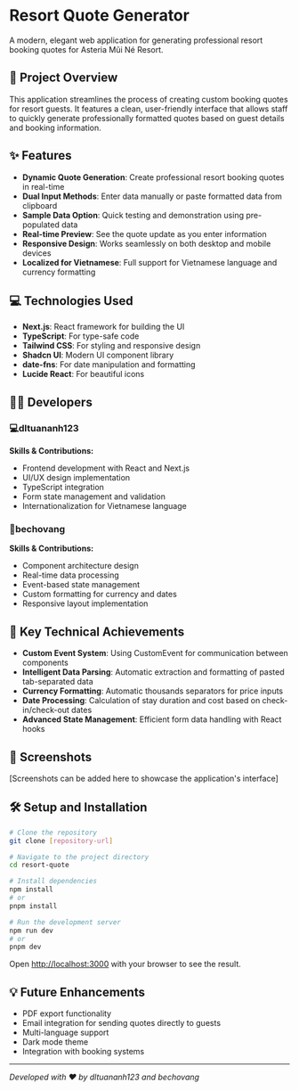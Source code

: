 # Resort Quote Generator

A modern, elegant web application for generating professional resort booking quotes for Asteria Mũi Né Resort.

## 🌟 Project Overview

This application streamlines the process of creating custom booking quotes for resort guests. It features a clean, user-friendly interface that allows staff to quickly generate professionally formatted quotes based on guest details and booking information.

## ✨ Features

- **Dynamic Quote Generation**: Create professional resort booking quotes in real-time
- **Dual Input Methods**: Enter data manually or paste formatted data from clipboard
- **Sample Data Option**: Quick testing and demonstration using pre-populated data
- **Real-time Preview**: See the quote update as you enter information
- **Responsive Design**: Works seamlessly on both desktop and mobile devices
- **Localized for Vietnamese**: Full support for Vietnamese language and currency formatting

## 💻 Technologies Used

- **Next.js**: React framework for building the UI
- **TypeScript**: For type-safe code
- **Tailwind CSS**: For styling and responsive design
- **Shadcn UI**: Modern UI component library
- **date-fns**: For date manipulation and formatting
- **Lucide React**: For beautiful icons

## 👨‍💻 Developers

### 💻dltuananh123

**Skills & Contributions:**

- Frontend development with React and Next.js
- UI/UX design implementation
- TypeScript integration
- Form state management and validation
- Internationalization for Vietnamese language

### 🔢bechovang

**Skills & Contributions:**

- Component architecture design
- Real-time data processing
- Event-based state management
- Custom formatting for currency and dates
- Responsive layout implementation

## 🚀 Key Technical Achievements

- **Custom Event System**: Using CustomEvent for communication between components
- **Intelligent Data Parsing**: Automatic extraction and formatting of pasted tab-separated data
- **Currency Formatting**: Automatic thousands separators for price inputs
- **Date Processing**: Calculation of stay duration and cost based on check-in/check-out dates
- **Advanced State Management**: Efficient form data handling with React hooks

## 📸 Screenshots

[Screenshots can be added here to showcase the application's interface]

## 🛠️ Setup and Installation

```bash
# Clone the repository
git clone [repository-url]

# Navigate to the project directory
cd resort-quote

# Install dependencies
npm install
# or
pnpm install

# Run the development server
npm run dev
# or
pnpm dev
```

Open [http://localhost:3000](http://localhost:3000) with your browser to see the result.

## 💡 Future Enhancements

- PDF export functionality
- Email integration for sending quotes directly to guests
- Multi-language support
- Dark mode theme
- Integration with booking systems

---

_Developed with ❤️ by dltuananh123 and bechovang_
